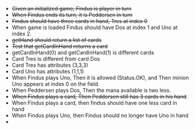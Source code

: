 - ~~Given an initialized game, Findus is player in turn~~
- ~~When Findus ends its turn, it is Peddersen in turn~~
- ~~Findus should have three cards in hand, Tres at index 0~~
- When game is loaded Findus should have Dos at index 1 and Uno at index 2.
- ~~getHand should return a list of cards~~
- ~~Test that getCardInHand returns a card~~
- getCardInHand(0) and getCardInHand(1) is different cards
- Card Tres is different from card Dos
- Card Tres has attributes (3,3,3)
- Card Uno has attributes (1,1,1)
- When Findus plays Uno, Then it is allowed (Status.OK), and Then minion Uno appears at index 0 on the field.
- When Peddersen plays Dos, Then the mana available is two less.
- ~~When Findus plays a card, Then Peddersen still has 3 cards in his hand~~.
- When Findus plays a card, then findus should have one less card in hand
- When Findus plays Uno, then Findus should no longer have Uno in hand 
- 

